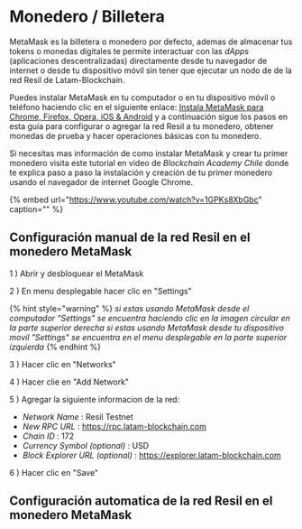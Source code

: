 # Monedero / Billetera

MetaMask es la billetera o monedero por defecto, ademas de almacenar tus tokens o monedas digitales te permite interactuar con las _dApps_ \(aplicaciones descentralizadas\) directamente desde tu navegador de internet o desde tu dispositivo móvil sin tener que ejecutar un nodo de de la red Resil de Latam-Blockchain.

Puedes instalar MetaMask en tu computador o en tu dispositivo móvil o teléfono haciendo clic en el siguiente enlace:
[Instala MetaMask para Chrome, Firefox, Opera, iOS & Android](https://metamask.io/download.html) y a continuación sigue los pasos en esta guía para configurar o agregar la red Resil a tu monedero, obtener monedas de prueba y hacer operaciones básicas con tu monedero.

Si necesitas mas información de como instalar MetaMask y crear tu primer monedero visita este tutorial en video de  _Blockchain Academy Chile_ donde te explica paso a paso la instalación y creación de tu primer monedero usando el navegador de internet Google Chrome.

{% embed url="https://www.youtube.com/watch?v=1GPKs8XbGbc" caption="" %}

## Configuración manual de la red Resil en el monedero MetaMask

1 \) Abrir y desbloquear el MetaMask  

2 \) En menu desplegable hacer clic en "Settings"

{% hint style="warning" %}
*si estas usando MetaMask desde el computador "Settings" se encuentra haciendo clic en la imagen circular en la parte superior derecha
*si estas usando MetaMask desde tu dispositivo movil "Settings" se encuentra en el menu desplegable en la parte superior izquierda**
{% endhint %}

3 \) Hacer clic en "Networks"

4 \) Hacer clie en "Add Network"

5 \) Agregar la siguiente informacion de la red:
  * _Network Name_                  : Resil Testnet
  * _New RPC URL_                   : https://rpc.latam-blockchain.com
  * _Chain ID_                      : 172
  * _Currency Symbol (optional)_    : USD
  * _Block Explorer URL (optional)_ : https://explorer.latam-blockchain.com

6 \) Hacer clic en "Save"


## Configuración automatica de la red Resil en el monedero MetaMask

